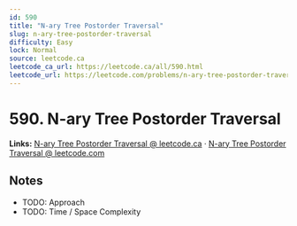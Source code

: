 ```yaml
--- 
id: 590
title: "N-ary Tree Postorder Traversal"
slug: n-ary-tree-postorder-traversal
difficulty: Easy
lock: Normal
source: leetcode.ca
leetcode_ca_url: https://leetcode.ca/all/590.html
leetcode_url: https://leetcode.com/problems/n-ary-tree-postorder-traversal/
---
```


# 590. N-ary Tree Postorder Traversal

**Links:** [N-ary Tree Postorder Traversal @ leetcode.ca](https://leetcode.ca/all/590.html) · [N-ary Tree Postorder Traversal @ leetcode.com](https://leetcode.com/problems/n-ary-tree-postorder-traversal/)

## Notes
- TODO: Approach
- TODO: Time / Space Complexity
